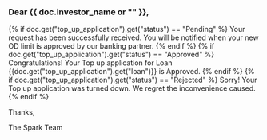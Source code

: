 <h3>Dear {{ doc.investor_name or "" }},</h3>

{% if doc.get("top_up_application").get("status") == "Pending" %}
Your request has been successfully received. You will be notified when your new OD limit is approved by our banking partner.
{% endif %}
{% if doc.get("top_up_application").get("status") == "Approved" %}
Congratulations! Your Top up application for Loan {{doc.get("top_up_application").get("loan")}} is Approved.
{% endif %}
{% if doc.get("top_up_application").get("status") == "Rejected" %}
Sorry! Your Top up application was turned down. We regret the inconvenience caused.
{% endif %}

<p>Thanks,</p>
<p>The Spark Team	</p>